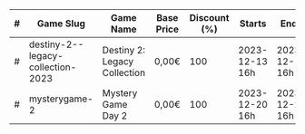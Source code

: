 |#|Game Slug|Game Name|Base Price|Discount (%)|Starts|Ends|
|---|---|---|---|---|---|---|
|#|destiny-2--legacy-collection-2023|Destiny 2: Legacy Collection|0,00€|100|2023-12-13 16h|2023-12-19 16h|
|#|mysterygame-2|Mystery Game Day 2|0,00€|100|2023-12-20 16h|2023-12-21 16h|
